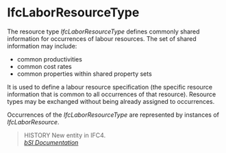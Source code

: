 IfcLaborResourceType
====================
The resource type _IfcLaborResourceType_ defines commonly shared information
for occurrences of labour resources. The set of shared information may
include:  
  
* common productivities  
* common cost rates  
* common properties within shared property sets  
  
It is used to define a labour resource specification (the specific resource
information that is common to all occurrences of that resource). Resource
types may be exchanged without being already assigned to occurrences.  
  
Occurrences of the _IfcLaborResourceType_ are represented by instances of
_IfcLaborResource_.  
  
> HISTORY  New entity in IFC4.  
[ _bSI
Documentation_](https://standards.buildingsmart.org/IFC/DEV/IFC4_2/FINAL/HTML/schema/ifcconstructionmgmtdomain/lexical/ifclaborresourcetype.htm)


